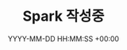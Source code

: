 ---
title: Spark 작성중
date: YYYY-MM-DD HH:MM:SS +00:00
categories: [DataEngineering, Spark]
tags:
  [
    DataEngineering,
    Spark
  ]
---